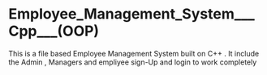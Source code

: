 # Employee_Management_System___Cpp___(OOP)
 This is a file based Employee Management System built on C++ . It include the Admin , Managers and empliyee sign-Up and login to work completely 
